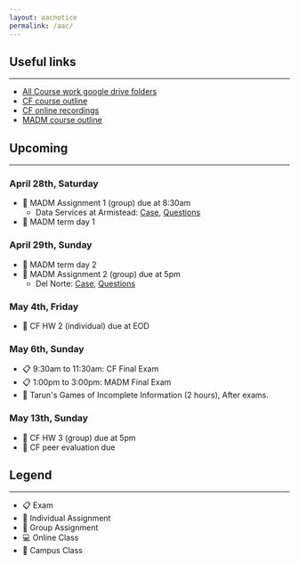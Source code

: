```yaml
---
layout: aacnotice
permalink: /aac/
---
```


## Useful links

----
* [All Course work google drive folders](https://drive.google.com/drive/u/1/folders/1mYYYbyB3R1y9sBMQAwEXjPEb63WUc4CH)
* [CF course outline](http://lms2.exchange.isb.edu/mod/resource/view.php?id=55100)
* [CF online recordings](https://drive.google.com/drive/folders/1X7yVbCScdB6gCNLyVEgFAQ7XfKT9nFCn)
* [MADM course outline](http://lms2.exchange.isb.edu/mod/resource/view.php?id=55425)

## Upcoming

----

### April 28th, Saturday
* :busts_in_silhouette: MADM Assignment 1 (group) due at 8:30am
  * Data Services at Armistead: [Case](http://lms2.exchange.isb.edu/mod/resource/view.php?id=56141), [Questions](http://lms2.exchange.isb.edu/mod/resource/view.php?id=55597)
* :school: MADM term day 1

### April 29th, Sunday
* :school: MADM term day 2
* :busts_in_silhouette: MADM Assignment 2 (group) due at 5pm
  * Del Norte: [Case](http://lms2.exchange.isb.edu/mod/resource/view.php?id=55600), [Questions](http://lms2.exchange.isb.edu/mod/resource/view.php?id=55599)

### May 4th, Friday
* :bust_in_silhouette: CF HW 2 (individual) due at EOD

### May 6th, Sunday
* :clipboard: 9:30am to 11:30am: CF Final Exam
* :clipboard: 1:00pm to 3:00pm: MADM Final Exam
* :school: Tarun's Games of Incomplete Information (2 hours), After exams.

### May 13th, Sunday
* :busts_in_silhouette: CF HW 3 (group) due at 5pm
* :bust_in_silhouette: CF peer evaluation due


## Legend

----
* :clipboard: Exam
* :bust_in_silhouette: Individual Assignment
* :busts_in_silhouette: Group Assignment
* :computer: Online Class
* :school: Campus Class
